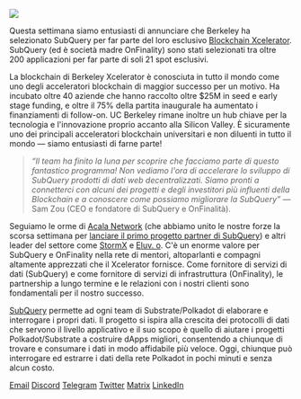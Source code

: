 
![](https://miro.medium.com/max/1400/0*gYUy-1COtbpLV1X1)


Questa settimana siamo entusiasti di annunciare che Berkeley ha selezionato SubQuery per far parte del loro esclusivo [Blockchain Xcelerator](https://www.xcelerator.berkeley.edu/). SubQuery (ed è società madre OnFinality) sono stati selezionati tra oltre 200 applicazioni per far parte di soli 21 spot esclusivi.

La blockchain di Berkeley Xcelerator è conosciuta in tutto il mondo come uno degli acceleratori blockchain di maggior successo per un motivo. Ha incubato oltre 40 aziende che hanno raccolto oltre $25M in seed e early stage funding, e oltre il 75% della partita inaugurale ha aumentato i finanziamenti di follow-on. UC Berkeley rimane inoltre un hub chiave per la tecnologia e l'innovazione proprio accanto alla Silicon Valley. È sicuramente uno dei principali acceleratori blockchain universitari e non diluenti in tutto il mondo — siamo entusiasti di farne parte!

> _“Il team ha finito la luna per scoprire che facciamo parte di questo fantastico programma! Non vediamo l'ora di accelerare lo sviluppo di SubQuery prodotti di dati web decentralizzati. Siamo pronti a connetterci con alcuni dei progetti e degli investitori più influenti della Blockchain e a conoscere come possiamo migliorare la SubQuery”_ — Sam Zou (CEO e fondatore di SubQuery e OnFinalità).

Seguiamo le orme di [Acala Network](https://acala.network/) (che abbiamo unito le nostre forze la scorsa settimana per [lanciare il primo progetto partner di SubQuery](https://subquery.medium.com/subquery-integrates-acala-to-aggregate-and-serve-defi-data-to-polkadot-and-kusama-builders-fc9af6a7aae1)) e altri leader del settore come [StormX](https://stormx.io/) e [Eluv. o](https://eluv.io/). C'è un enorme valore per SubQuery e OnFinality nella rete di mentori, altoparlanti e compagni altamente apprezzati che il Xcelerator fornisce. Come fornitore di servizi di dati (SubQuery) e come fornitore di servizi di infrastruttura (OnFinality), le partnership a lungo termine e le relazioni con i nostri clienti sono fondamentali per il nostro successo.

[SubQuery](https://www.subquery.network/) permette ad ogni team di Substrate/Polkadot di elaborare e interrogare i propri dati. Il progetto si ispira alla crescita dei protocolli di dati che servono il livello applicativo e il suo scopo è quello di aiutare i progetti Polkadot/Substrate a costruire dApps migliori, consentendo a chiunque di trovare e consumare i dati in modo affidabile più veloce. Oggi, chiunque può interrogare ed estrarre i dati della rete Polkadot in pochi minuti e senza alcun costo.

[Email](mailto:hello@subquery.network) <unk> [Discord](https://discord.com/invite/78zg8aBSMG) <unk> [Telegram](https://t.me/subquerynetwork) <unk> [Twitter](https://twitter.com/subquerynetwork) <unk> [Matrix](https://matrix.to/#/#subquery:matrix.org) <unk> [LinkedIn](https://www.linkedin.com/company/subquery)

